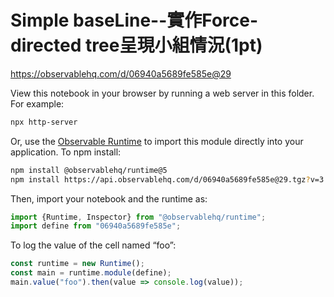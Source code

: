 # Simple baseLine--實作Force-directed tree呈現小組情況(1pt)

https://observablehq.com/d/06940a5689fe585e@29

View this notebook in your browser by running a web server in this folder. For
example:

~~~sh
npx http-server
~~~

Or, use the [Observable Runtime](https://github.com/observablehq/runtime) to
import this module directly into your application. To npm install:

~~~sh
npm install @observablehq/runtime@5
npm install https://api.observablehq.com/d/06940a5689fe585e@29.tgz?v=3
~~~

Then, import your notebook and the runtime as:

~~~js
import {Runtime, Inspector} from "@observablehq/runtime";
import define from "06940a5689fe585e";
~~~

To log the value of the cell named “foo”:

~~~js
const runtime = new Runtime();
const main = runtime.module(define);
main.value("foo").then(value => console.log(value));
~~~
